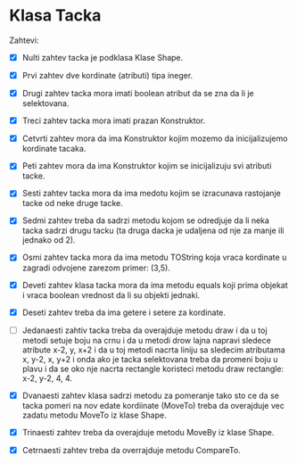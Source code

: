 # Klasa Tacka
Zahtevi: <br>
* [x] Nulti zahtev tacka je podklasa Klase Shape. <br>

* [x] Prvi zahtev dve kordinate (atributi) tipa ineger. <br>

* [x] Drugi zahtev tacka mora imati boolean atribut da se zna da li je selektovana. <br>

* [x] Treci zahtev tacka mora imati prazan Konstruktor. <br>

* [x] Cetvrti zahtev mora da ima Konstruktor kojim mozemo da inicijalizujemo kordinate tacaka. <br>

* [x] Peti zahtev mora da ima Konstruktor kojim se inicijalizuju svi atributi tacke. <br>

* [x] Sesti zahtev tacka mora da ima medotu kojim se izracunava rastojanje tacke od neke druge tacke. <br>

* [x] Sedmi zahtev treba da sadrzi metodu kojom se odredjuje da li neka tacka sadrzi drugu tacku (ta druga dacka je udaljena od nje za manje ili jednako od 2). <br>

* [x] Osmi zahtev tacka mora da ima metodu TOString koja vraca kordinate u zagradi odvojene zarezom primer: (3,5). <br>

* [x] Deveti zahtev klasa tacka mora da ima metodu equals koji prima objekat i vraca boolean vrednost da li su objekti jednaki. <br>

* [x]  Deseti zahtev treba da ima getere i setere za kordinate. <br>

* [ ] Jedanaesti zahtiv tacka treba da overajduje metodu draw i da u toj metodi setuje boju na crnu i da u metodi drow lajna napravi sledece atribute x-2, y, x+2 i da u toj metodi nacrta liniju sa sledecim atributama x, y-2, x, y+2 i onda ako je tacka selektovana treba da promeni boju u plavu i da se oko nje nacrta rectangle koristeci metodu draw rectangle: x-2, y-2, 4, 4. <br>

* [x] Dvanaesti zahtev klasa sadrzi metodu za pomeranje tako sto ce da se tacka pomeri na nov edate kordiinate (MoveTo) treba da overajduje vec zadatu metodu MoveTo iz klase Shape. <br>

* [x] Trinaesti zahtev treba da overajduje metodu MoveBy iz klase Shape. <br>

* [x] Cetrnaesti zahtev treba da overrajduje metodu CompareTo. <br>
